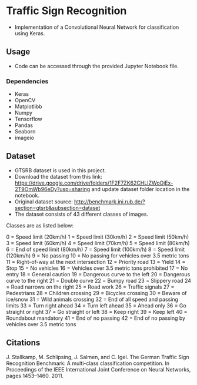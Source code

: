# Traffic Sign Recognition

- Implementation of a Convolutional Neural Network for classification using Keras.

## Usage
- Code can be accessed through the provided Jupyter Notebook file.
### Dependencies
- Keras
- OpenCV
- Matplotlibb
- Numpy
- Tensorflow
- Pandas
- Seaborn
- imageio



## Dataset
- GTSRB dataset is used in this project.
- Download the dataset from this link: <https://drive.google.com/drive/folders/1F2F7ZK62CHLIZWoOjEx-2T9OmWb96eDy?usp=sharing> and update dataset folder location in the notebook.
- Original dataset source: <http://benchmark.ini.rub.de/?section=gtsrb&subsection=dataset>
- The dataset consists of 43 different classes of images.

Classes are as listed below:

0 = Speed limit (20km/h)
1 = Speed limit (30km/h)
2 = Speed limit (50km/h)
3 = Speed limit (60km/h)
4 = Speed limit (70km/h)
5 = Speed limit (80km/h)
6 = End of speed limit (80km/h)
7 = Speed limit (100km/h)
8 = Speed limit (120km/h)
9 = No passing
10 = No passing for vehicles over 3.5 metric tons
11 = Right-of-way at the next intersection
12 = Priority road
13 = Yield
14 = Stop
15 = No vehicles
16 = Vehicles over 3.5 metric tons prohibited
17 = No entry
18 = General caution
19 = Dangerous curve to the left
20 = Dangerous curve to the right
21 = Double curve
22 = Bumpy road
23 = Slippery road
24 = Road narrows on the right
25 = Road work
26 = Traffic signals
27 = Pedestrians
28 = Children crossing
29 = Bicycles crossing
30 = Beware of ice/snow
31 = Wild animals crossing
32 = End of all speed and passing limits
33 = Turn right ahead
34 = Turn left ahead
35 = Ahead only
36 = Go straight or right
37 = Go straight or left
38 = Keep right
39 = Keep left
40 = Roundabout mandatory
41 = End of no passing
42 = End of no passing by vehicles over 3.5 metric tons

## Citations
J. Stallkamp, M. Schlipsing, J. Salmen, and C. Igel. The German Traffic Sign Recognition Benchmark: A multi-class classification competition. In Proceedings of the IEEE International Joint Conference on Neural Networks, pages 1453–1460. 2011.
